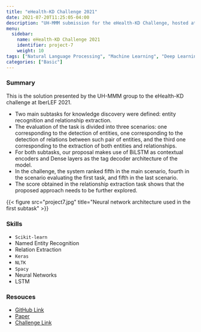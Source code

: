 ```yaml
---
title: "eHealth-KD Challenge 2021"
date: 2021-07-20T11:25:05-04:00
description: "UH-MMM submission for the eHealth-KD Challenge, hosted at the 3rd Iberian Languages Evaluation Forum."
menu:
  sidebar:
    name: eHealth-KD Challenge 2021
    identifier: project-7
    weight: 10
tags: ["Natural Language Processing", "Machine Learning", "Deep Learning", "Importing & Cleaning Data", "Programming"]
categories: ["Basic"]
---
```



### Summary

This is the solution presented by the UH-MMM group to the eHealth-KD challenge at IberLEF 2021.

* Two main subtasks for knowledge discovery were defined: entity recognition and relationship extraction.
* The evaluation of the task is divided into three scenarios: one corresponding to the detection of entities, one corresponding to the detection of relations between such pair of entities, and the third one corresponding to the extraction of both entities and relationships.
* For both subtasks, our proposal makes use of BiLSTM as contextual encoders and Dense layers as the tag decoder architecture of the model.
* In the challenge, the system ranked fifth in the main scenario, fourth in the scenario evaluating the first task, and fifth in the last scenario.
* The score obtained in the relationship extraction task shows that the proposed approach needs to be further explored.


{{< figure src="project7.jpg" title="Neural network architecture used in the first subtask" >}}

### **Skills**

- `Scikit-learn`
- Named Entity Recognition
- Relation Extraction
- `Keras`
- `NLTK`
- `Spacy`
- Neural Networks
- LSTM
  

### Resouces

- [GitHub Link](https://github.com/lorainemg/eHealthKD-competition)
- [Paper](https://github.com/lorainemg/eHealthKD-competition/blob/main/docs/ehealth_paper4.pdf)
- [Challenge Link](https://ehealthkd.github.io/2021)

